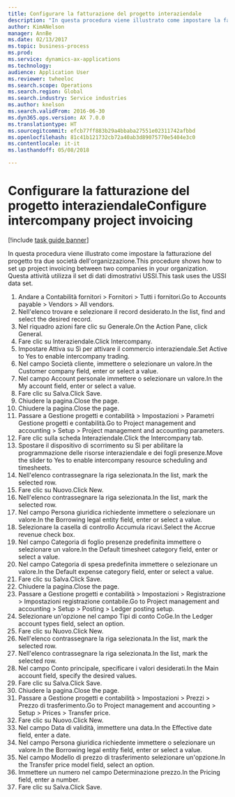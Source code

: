 ```yaml
--- 
title: Configurare la fatturazione del progetto interaziendale
description: "In questa procedura viene illustrato come impostare la fatturazione del progetto tra due società dell'organizzazione."
author: KimANelson
manager: AnnBe
ms.date: 02/13/2017
ms.topic: business-process
ms.prod: 
ms.service: dynamics-ax-applications
ms.technology: 
audience: Application User
ms.reviewer: twheeloc
ms.search.scope: Operations
ms.search.region: Global
ms.search.industry: Service industries
ms.author: knelson
ms.search.validFrom: 2016-06-30
ms.dyn365.ops.version: AX 7.0.0
ms.translationtype: HT
ms.sourcegitcommit: efcb77ff883b29a4bbaba27551e02311742afbbd
ms.openlocfilehash: 81c41b121732cb72a40ab3d89075770e5404e3c0
ms.contentlocale: it-it
ms.lasthandoff: 05/08/2018

---
```

# <a name="configure-intercompany-project-invoicing"></a><span data-ttu-id="91ec7-103">Configurare la fatturazione del progetto interaziendale</span><span class="sxs-lookup"><span data-stu-id="91ec7-103">Configure intercompany project invoicing</span></span>

[!include [task guide banner](../../includes/task-guide-banner.md)]

<span data-ttu-id="91ec7-104">In questa procedura viene illustrato come impostare la fatturazione del progetto tra due società dell'organizzazione.</span><span class="sxs-lookup"><span data-stu-id="91ec7-104">This procedure shows how to set up project invoicing between two companies in your organization.</span></span> <span data-ttu-id="91ec7-105">Questa attività utilizza il set di dati dimostrativi USSI.</span><span class="sxs-lookup"><span data-stu-id="91ec7-105">This task uses the USSI data set.</span></span>

1. <span data-ttu-id="91ec7-106">Andare a Contabilità fornitori > Fornitori > Tutti i fornitori.</span><span class="sxs-lookup"><span data-stu-id="91ec7-106">Go to Accounts payable > Vendors > All vendors.</span></span>
2. <span data-ttu-id="91ec7-107">Nell'elenco trovare e selezionare il record desiderato.</span><span class="sxs-lookup"><span data-stu-id="91ec7-107">In the list, find and select the desired record.</span></span>
3. <span data-ttu-id="91ec7-108">Nel riquadro azioni fare clic su Generale.</span><span class="sxs-lookup"><span data-stu-id="91ec7-108">On the Action Pane, click General.</span></span>
4. <span data-ttu-id="91ec7-109">Fare clic su Interaziendale.</span><span class="sxs-lookup"><span data-stu-id="91ec7-109">Click Intercompany.</span></span>
5. <span data-ttu-id="91ec7-110">Impostare Attiva su Sì per attivare il commercio interaziendale.</span><span class="sxs-lookup"><span data-stu-id="91ec7-110">Set Active to Yes to enable intercompany trading.</span></span>
6. <span data-ttu-id="91ec7-111">Nel campo Società cliente, immettere o selezionare un valore.</span><span class="sxs-lookup"><span data-stu-id="91ec7-111">In the Customer company field, enter or select a value.</span></span>
7. <span data-ttu-id="91ec7-112">Nel campo Account personale immettere o selezionare un valore.</span><span class="sxs-lookup"><span data-stu-id="91ec7-112">In the My account field, enter or select a value.</span></span>
8. <span data-ttu-id="91ec7-113">Fare clic su Salva.</span><span class="sxs-lookup"><span data-stu-id="91ec7-113">Click Save.</span></span>
9. <span data-ttu-id="91ec7-114">Chiudere la pagina.</span><span class="sxs-lookup"><span data-stu-id="91ec7-114">Close the page.</span></span>
10. <span data-ttu-id="91ec7-115">Chiudere la pagina.</span><span class="sxs-lookup"><span data-stu-id="91ec7-115">Close the page.</span></span>
11. <span data-ttu-id="91ec7-116">Passare a Gestione progetti e contabilità > Impostazioni > Parametri Gestione progetti e contabilità.</span><span class="sxs-lookup"><span data-stu-id="91ec7-116">Go to Project management and accounting > Setup > Project management and accounting parameters.</span></span>
12. <span data-ttu-id="91ec7-117">Fare clic sulla scheda Interaziendale.</span><span class="sxs-lookup"><span data-stu-id="91ec7-117">Click the Intercompany tab.</span></span>
13. <span data-ttu-id="91ec7-118">Spostare il dispositivo di scorrimento su Sì per abilitare la programmazione delle risorse interaziendale e dei fogli presenze.</span><span class="sxs-lookup"><span data-stu-id="91ec7-118">Move the slider to Yes to enable intercompany resource scheduling and timesheets.</span></span>
14. <span data-ttu-id="91ec7-119">Nell'elenco contrassegnare la riga selezionata.</span><span class="sxs-lookup"><span data-stu-id="91ec7-119">In the list, mark the selected row.</span></span>
15. <span data-ttu-id="91ec7-120">Fare clic su Nuovo.</span><span class="sxs-lookup"><span data-stu-id="91ec7-120">Click New.</span></span>
16. <span data-ttu-id="91ec7-121">Nell'elenco contrassegnare la riga selezionata.</span><span class="sxs-lookup"><span data-stu-id="91ec7-121">In the list, mark the selected row.</span></span>
17. <span data-ttu-id="91ec7-122">Nel campo Persona giuridica richiedente immettere o selezionare un valore.</span><span class="sxs-lookup"><span data-stu-id="91ec7-122">In the Borrowing legal entity field, enter or select a value.</span></span>
18. <span data-ttu-id="91ec7-123">Selezionare la casella di controllo Accumula ricavi.</span><span class="sxs-lookup"><span data-stu-id="91ec7-123">Select the Accrue revenue check box.</span></span>
19. <span data-ttu-id="91ec7-124">Nel campo Categoria di foglio presenze predefinita immettere o selezionare un valore.</span><span class="sxs-lookup"><span data-stu-id="91ec7-124">In the Default timesheet category field, enter or select a value.</span></span>
20. <span data-ttu-id="91ec7-125">Nel campo Categoria di spesa predefinita immettere o selezionare un valore.</span><span class="sxs-lookup"><span data-stu-id="91ec7-125">In the Default expense category field, enter or select a value.</span></span>
21. <span data-ttu-id="91ec7-126">Fare clic su Salva.</span><span class="sxs-lookup"><span data-stu-id="91ec7-126">Click Save.</span></span>
22. <span data-ttu-id="91ec7-127">Chiudere la pagina.</span><span class="sxs-lookup"><span data-stu-id="91ec7-127">Close the page.</span></span>
23. <span data-ttu-id="91ec7-128">Passare a Gestione progetti e contabilità > Impostazioni > Registrazione > Impostazioni registrazione contabile.</span><span class="sxs-lookup"><span data-stu-id="91ec7-128">Go to Project management and accounting > Setup > Posting > Ledger posting setup.</span></span>
24. <span data-ttu-id="91ec7-129">Selezionare un'opzione nel campo Tipi di conto CoGe.</span><span class="sxs-lookup"><span data-stu-id="91ec7-129">In the Ledger account types field, select an option.</span></span>
25. <span data-ttu-id="91ec7-130">Fare clic su Nuovo.</span><span class="sxs-lookup"><span data-stu-id="91ec7-130">Click New.</span></span>
26. <span data-ttu-id="91ec7-131">Nell'elenco contrassegnare la riga selezionata.</span><span class="sxs-lookup"><span data-stu-id="91ec7-131">In the list, mark the selected row.</span></span>
27. <span data-ttu-id="91ec7-132">Nell'elenco contrassegnare la riga selezionata.</span><span class="sxs-lookup"><span data-stu-id="91ec7-132">In the list, mark the selected row.</span></span>
28. <span data-ttu-id="91ec7-133">Nel campo Conto principale, specificare i valori desiderati.</span><span class="sxs-lookup"><span data-stu-id="91ec7-133">In the Main account field, specify the desired values.</span></span>
29. <span data-ttu-id="91ec7-134">Fare clic su Salva.</span><span class="sxs-lookup"><span data-stu-id="91ec7-134">Click Save.</span></span>
30. <span data-ttu-id="91ec7-135">Chiudere la pagina.</span><span class="sxs-lookup"><span data-stu-id="91ec7-135">Close the page.</span></span>
31. <span data-ttu-id="91ec7-136">Passare a Gestione progetti e contabilità > Impostazioni > Prezzi > Prezzo di trasferimento.</span><span class="sxs-lookup"><span data-stu-id="91ec7-136">Go to Project management and accounting > Setup > Prices > Transfer price.</span></span>
32. <span data-ttu-id="91ec7-137">Fare clic su Nuovo.</span><span class="sxs-lookup"><span data-stu-id="91ec7-137">Click New.</span></span>
33. <span data-ttu-id="91ec7-138">Nel campo Data di validità, immettere una data.</span><span class="sxs-lookup"><span data-stu-id="91ec7-138">In the Effective date field, enter a date.</span></span>
34. <span data-ttu-id="91ec7-139">Nel campo Persona giuridica richiedente immettere o selezionare un valore.</span><span class="sxs-lookup"><span data-stu-id="91ec7-139">In the Borrowing legal entity field, enter or select a value.</span></span>
35. <span data-ttu-id="91ec7-140">Nel campo Modello di prezzo di trasferimento selezionare un'opzione.</span><span class="sxs-lookup"><span data-stu-id="91ec7-140">In the Transfer price model field, select an option.</span></span>
36. <span data-ttu-id="91ec7-141">Immettere un numero nel campo Determinazione prezzo.</span><span class="sxs-lookup"><span data-stu-id="91ec7-141">In the Pricing field, enter a number.</span></span>
37. <span data-ttu-id="91ec7-142">Fare clic su Salva.</span><span class="sxs-lookup"><span data-stu-id="91ec7-142">Click Save.</span></span>


